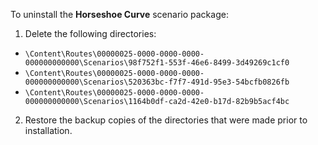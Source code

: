 To uninstall the **Horseshoe Curve** scenario package:

1. Delete the following directories: 
* `\Content\Routes\00000025-0000-0000-0000-000000000000\Scenarios\98f752f1-553f-46e6-8499-3d49269c1cf0`
* `\Content\Routes\00000025-0000-0000-0000-000000000000\Scenarios\520363bc-f7f7-491d-95e3-54bcfb0826fb`
* `\Content\Routes\00000025-0000-0000-0000-000000000000\Scenarios\1164b0df-ca2d-42e0-b17d-82b9b5acf4bc`

2. Restore the backup copies of the directories that were made prior to installation.
